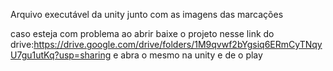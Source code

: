 Arquivo executável da unity junto com as imagens das marcações


caso esteja com problema ao abrir baixe o projeto nesse 
link do drive:https://drive.google.com/drive/folders/1M9qvwf2bYgsiq6ERmCyTNqyU7gu1utKq?usp=sharing e abra o mesmo na unity e de o play
